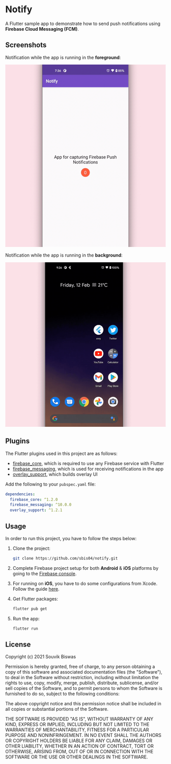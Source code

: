 # Notify

A Flutter sample app to demonstrate how to send push notifications using **Firebase Cloud Messaging (FCM)**.

## Screenshots

Notification while the app is running in the **foreground**:

![](screenshots/foreground_notification.gif)

Notification while the app is running in the **background**:

![](screenshots/background_notification.gif)

## Plugins

The Flutter plugins used in this project are as follows:

- [firebase_core](https://pub.dev/packages/firebase_core), which is required to use any Firebase service with Flutter
- [firebase_messaging](https://pub.dev/packages/firebase_messaging), which is used for receiving notifications in the app
- [overlay_support](https://pub.dev/packages/overlay_support), which builds overlay UI

Add the following to your `pubspec.yaml` file:

```yaml
dependencies:
  firebase_core: ^1.2.0
  firebase_messaging: ^10.0.0
  overlay_support: ^1.2.1
```

## Usage

In order to run this project, you have to follow the steps below:

1. Clone the project:
   
   ```bash
   git clone https://github.com/sbis04/notify.git
   ```

2. Complete Firebase project setup for both **Android** & **iOS** platforms by going to the [Firebase console](https://console.firebase.google.com/).

3. For running on **iOS**, you have to do some configurations from Xcode. Follow the guide [here](https://firebase.flutter.dev/docs/messaging/apple-integration).

3. Get Flutter packages:
   
   ```bash
   flutter pub get
   ```

4. Run the app:
   
   ```bash
   flutter run
   ```

## License

Copyright (c) 2021 Souvik Biswas

Permission is hereby granted, free of charge, to any person obtaining a copy
of this software and associated documentation files (the "Software"), to deal
in the Software without restriction, including without limitation the rights
to use, copy, modify, merge, publish, distribute, sublicense, and/or sell
copies of the Software, and to permit persons to whom the Software is
furnished to do so, subject to the following conditions:

The above copyright notice and this permission notice shall be included in all
copies or substantial portions of the Software.

THE SOFTWARE IS PROVIDED "AS IS", WITHOUT WARRANTY OF ANY KIND, EXPRESS OR
IMPLIED, INCLUDING BUT NOT LIMITED TO THE WARRANTIES OF MERCHANTABILITY,
FITNESS FOR A PARTICULAR PURPOSE AND NONINFRINGEMENT. IN NO EVENT SHALL THE
AUTHORS OR COPYRIGHT HOLDERS BE LIABLE FOR ANY CLAIM, DAMAGES OR OTHER
LIABILITY, WHETHER IN AN ACTION OF CONTRACT, TORT OR OTHERWISE, ARISING FROM,
OUT OF OR IN CONNECTION WITH THE SOFTWARE OR THE USE OR OTHER DEALINGS IN THE
SOFTWARE.

